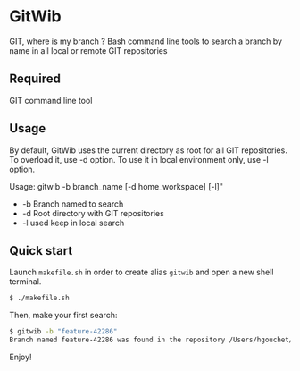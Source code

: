 # GitWib

GIT, where is my branch ?
Bash command line tools to search a branch by name in all local or remote GIT repositories

## Required

GIT command line tool

## Usage

By default, GitWib uses the current directory as root for all GIT repositories. To overload it, use -d option.
To use it in local environment only, use -l option.

Usage: gitwib -b branch_name [-d home_workspace] [-l]"
* -b Branch named to search
* -d Root directory with GIT repositories
* -l used keep in local search

## Quick start

Launch `makefile.sh` in order to create alias `gitwib` and open a new shell terminal.

```bash
$ ./makefile.sh
````

Then, make your first search:

```bash
$ gitwib -b "feature-42286"
Branch named feature-42286 was found in the repository /Users/hgouchet/Documents/my-project/.git
````

Enjoy!